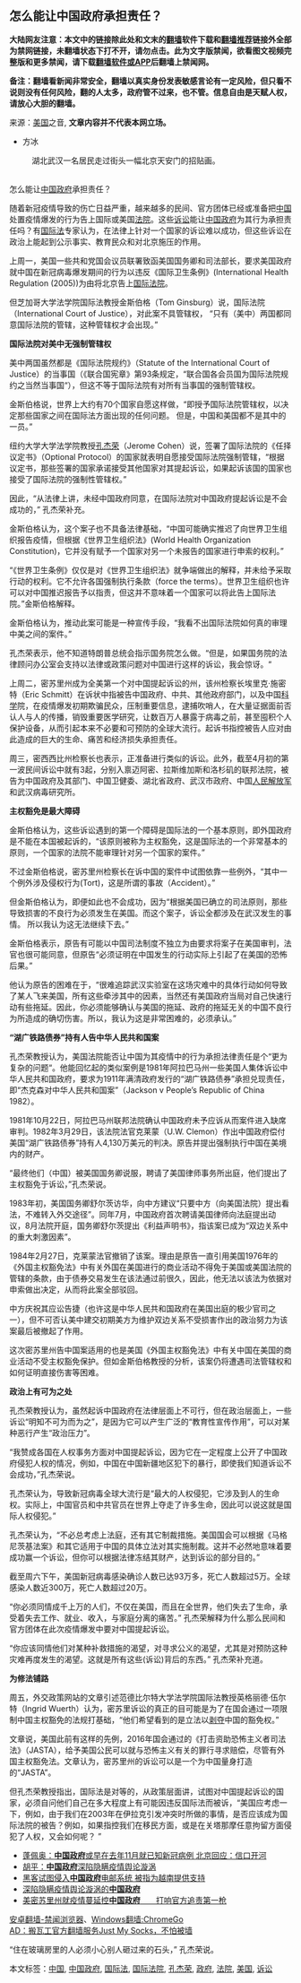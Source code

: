  <h2>怎么能让中国政府承担责任？</h2> <p class="notice"><b>大陆网友注意：本文中的链接除此处和文末的<a href="https://github.com/bannedbook/fanqiang" >翻墙</a>软件下载和<a href="https://github.com/killgcd/justmysocks/blob/master/README.md">翻墙推荐</a>链接外全部为禁网链接，未翻墙状态下打不开，请勿点击。此为文字版禁闻，欲看图文视频完整版和更多禁闻，请下载<a href="https://github.com/bannedbook/fanqiang">翻墙软件或APP</a>后翻墙上禁闻网。</p><p>备注：翻墙看新闻非常安全，翻墙以真实身份发表敏感言论有一定风险，但只看不说则没有任何风险，翻的人太多，政府管不过来，也不管。信息自由是天赋人权，请放心大胆的翻墙。</b></p>  <div class="entry"> <p>来源：<a href="https://www.bannedbook.org/bnews/tag/%e7%be%8e%e5%9b%bd/" class="st_tag internal_tag" rel="tag" title="标签 美国 下的日志">美国</a>之音, <strong>文章内容并不代表本网立场。</strong></p> <ul> <li> 方冰 </li> </ul> <figure> <figcaption> <span itemprop="caption" data-cms-inline-wrap="caption" data-cms-inline-text="">湖北武汉一名居民走过街头一幅北京天安门的招贴画。</span><br /> </figcaption></figure> <p>&nbsp;<br /> 怎么能让<span class='wp_keywordlink_affiliate'><a href="https://www.bannedbook.org/" title="中国" target="_blank">中国</a></span><a href="https://www.bannedbook.org/bnews/tag/%e6%94%bf%e5%ba%9c/" class="st_tag internal_tag" rel="tag" title="标签 政府 下的日志">政府</a>承担责任？</p> <p>随着新冠疫情导致的伤亡日益严重，越来越多的民间、官方团体已经或准备把<a href="https://www.bannedbook.org/bnews/tag/%E4%B8%AD%E5%9B%BD/" class="st_tag internal_tag" rel="tag" title="标签 中国 下的日志">中国</a>处置疫情爆发的行为告上国际或美国<a href="https://www.bannedbook.org/bnews/tag/%e6%b3%95%e9%99%a2/" class="st_tag internal_tag" rel="tag" title="标签 法院 下的日志">法院</a>。这些<a href="https://www.bannedbook.org/bnews/tag/%E8%AF%89%E8%AE%BC/" class="st_tag internal_tag" rel="tag" title="标签 诉讼 下的日志">诉讼</a>能让<a href="https://www.bannedbook.org/bnews/tag/%e4%b8%ad%e5%9b%bd%e6%94%bf%e5%ba%9c/" class="st_tag internal_tag" rel="tag" title="标签 中国政府 下的日志">中国政府</a>为其行为承担责任吗？有<a href="https://www.bannedbook.org/bnews/tag/%E5%9B%BD%E9%99%85%E6%B3%95/" class="st_tag internal_tag" rel="tag" title="标签 国际法 下的日志">国际法</a>专家认为，在法律上针对一个国家的诉讼难以成功，但这些诉讼在政治上能起到公示事实、教育民众和对北京施压的作用。</p> <p>上周一，美国一些共和党国会议员联署致函美国国务卿和司法部长，要求美国政府就中国在新冠病毒爆发期间的行为以违反《国际卫生条例》(International Health Regulation (2005))为由将北京告上<a href="https://www.bannedbook.org/bnews/tag/%E5%9B%BD%E9%99%85%E6%B3%95%E9%99%A2/" class="st_tag internal_tag" rel="tag" title="标签 国际法院 下的日志">国际法院</a>。</p> <p>但芝加哥大学法学院国际法教授金斯伯格（Tom Ginsburg）说，国际法院（International Court of Justice），对此案不具管辖权， “只有（美中）两国都同意国际法院的管辖，这种管辖权才会出现。”</p> <p><strong>国际法院对美中无强制管辖权</strong></p> <p>美中两国虽然都是《国际法院规约》（Statute of the International Court of Justice）的当事国（《联合国宪章》第93条规定，“联合国各会员国为国际法院规约之当然当事国“），但这不等于国际法院有对所有当事国的强制管辖权。</p> <p>金斯伯格说，世界上大约有70个国家自愿这样做，“即授予国际法院管辖权，以决定那些国家之间在国际法方面出现的任何问题。 但是，中国和美国都不是其中的一员。”</p> <p>纽约大学大学法学院教授<a href="https://www.bannedbook.org/bnews/tag/%E5%AD%94%E6%9D%B0%E8%8D%A3/" class="st_tag internal_tag" rel="tag" title="标签 孔杰荣 下的日志">孔杰荣</a>（Jerome Cohen）说，签署了国际法院的《任择议定书》（Optional Protocol）的国家就表明自愿接受国际法院强制管辖，“根据议定书，那些签署的国家承诺接受其他国家对其提起诉讼，如果起诉该国的国家也接受了国际法院的强制性管辖权。”</p> <p>因此，“从法律上讲，未经中国政府同意，在国际法院对中国政府提起诉讼是不会成功的，” 孔杰荣补充。</p>  <p>金斯伯格认为，这个案子也不具备法律基础，“中国可能确实推迟了向世界卫生组织报告疫情，但根据《世界卫生组织法》(World Health Organization Constitution)，它并没有赋予一个国家对另一个未报告的国家进行申索的权利。”</p> <p> “《世界卫生条例》仅仅是对《世界卫生组织法》就争端做出的解释，并未给予采取行动的权利。它不允许各国强制执行条款（force the terms）。世界卫生组织也许可以对中国推迟报告予以指责，但这并不意味着一个国家可以将此告上国际法院。”金斯伯格解释。</p> <p>金斯伯格认为，推动此案可能是一种宣传手段，“我看不出国际法院如何真的审理中美之间的案件。”</p> <p>孔杰荣表示，他不知道特朗普总统会指示国务院怎么做。“但是，如果国务院的法律顾问办公室会支持以法律或政策问题对中国进行这样的诉讼，我会惊讶。“</p> <p>上周二，密苏里州成为全美第一个对中国提起诉讼的州，该州检察长埃里克·施密特（Eric Schmitt）在诉状中指被告中国政府、中共、其他政府部门，以及中国<span class='wp_keywordlink'><a href="https://www.bannedbook.org/forum11/topic309.html" title="禁片：“科学”的棍子" target="_blank">科学</a></span>院，在疫情爆发初期欺骗民众，压制重要信息，逮捕吹哨人，在大量证据面前否认人与人的传播，销毁重要医学研究，让数百万人暴露于病毒之前，甚至囤积个人保护设备，从而引起本来不必要和可预防的全球大流行。起诉书指控被告人应对由此造成的巨大的生命、痛苦和经济损失承担责任。</p> <p>周三，密西西比州检察长也表示，正准备进行类似的诉讼。此外，截至4月初的第一波民间诉讼中就有3起，分别入禀迈阿密、拉斯维加斯和洛杉矶的联邦法院，被告为中国政府及其部门、中国卫健委、湖北省政府、武汉市政府、中国<span class='wp_keywordlink'><a href="https://www.bannedbook.org/forum2/topic989.html" title="“文化大革命”中的人民解放军" target="_blank">人民解放军</a></span>和武汉病毒研究所。</p> <p><strong>主权豁免是最大障碍</strong></p> <p>金斯伯格认为，这些诉讼遇到的第一个障碍是国际法的一个基本原则，即外国政府是不能在本国被起诉的，“该原则被称为主权豁免，这是国际法的一个非常基本的原则，一个国家的法院不能审理针对另一个国家的案件。”</p> <p>不过金斯伯格说，密苏里州检察长在诉中国的案件中试图依靠一些例外，“其中一个例外涉及侵权行为(Tort)，这是所谓的事故（Accident）。”</p> <p>但金斯伯格认为，即便如此也不会成功，因为“根据美国已确立的司法原则，那些导致损害的不良行为必须发生在美国。而这个案子，诉讼全都涉及在武汉发生的事情。 所以我认为这无法继续下去。”</p>  <p>金斯伯格表示，原告有可能以中国司法制度不独立为由要求将案子在美国审判，法官也很可能同意，但原告“必须证明在中国发生的行动实际上引起了在美国的恐怖后果。”</p> <p>他认为原告的困难在于，“很难追踪武汉实验室在这场灾难中的具体行动如何导致了某人飞来美国，所有这些牵涉其中的因素，当然还有美国政府当局对自己快速行动有些拖延。因此，你必须能够确认与美国的拖延、政府的拖延无关的中国不良行为所造成的确切伤害。所以，我认为这是非常困难的，必须承认。”</p> <p><strong>“湖广铁路债券”持有人告中华人民共和国案</strong></p> <p>孔杰荣教授认为，美国法院能否让中国为其疫情中的行为承担法律责任是个“更为复杂的问题“。他能回忆起的类似案例是1981年阿拉巴马州一些美国人集体诉讼中华人民共和国政府，要求为1911年满清政府发行的“湖广铁路债券”承担兑现责任，即“杰克森对中华人民共和国案”（Jackson v People’s Republic of China 1982）。</p> <p>1981年10月22日，阿拉巴马州联邦法院确认中国政府未予应诉从而案件进入缺席审判。1982年3月29日，该法院法官克莱蒙（U.W. Clemon）作出中国政府偿付美国“湖广铁路债券”持有人4,130万美元的判决。原告并提出强制执行中国在美境内的财产。</p> <p>“最终他们（中国）被美国国务卿说服，聘请了美国律师事务所出庭，他们提出了主权豁免于诉讼，”孔杰荣说。</p> <p>1983年初，美国国务卿舒尔茨访华，向中方建议“只要中方（向美国法院）提出看法，不难转入外交途径”。同年7月，中国政府首次聘请美国律师向法庭提出动议，8月法院开庭，国务卿舒尔茨提出《利益声明书》，指该案已成为“双边关系中的重大刺激因素”。</p> <p>1984年2月27日，克莱蒙法官撤销了该案。理由是原告一直引用美国1976年的《外国主权豁免法》中有关外国在美国进行的商业活动不得免于美国或美国法院的管辖的条款，由于债券交易发生在该法通过前很久，因此，他无法以该法为依据对申索做出决定，从而将此案全部驳回。</p> <p>中方庆祝其应讼告捷（也许这是中华人民共和国政府在美国出庭的极少官司之一），但不可否认美中建交初期美方为维护双边关系不受损害作出的政治努力为该案最后被撤起了作用。</p> <p>这次密苏里州告中国案适用的也是美国《外国主权豁免法》中有关中国在美国的商业活动不受主权豁免保护。但如金斯伯格教授的分析，该案仍将遭遇司法管辖权和如何证明直接伤害等困难。</p>  <p><strong>政治上有可为之处</strong></p> <p>孔杰荣教授认为，虽然起诉中国政府在法律层面上不可行，但在政治层面上，一些诉讼“明知不可为而为之”，是因为它可以产生广泛的“教育性宣传作用”，可以对某种恶行产生“政治压力”。</p> <p>“我赞成各国在人权事务方面对中国提起诉讼，因为它在一定程度上公开了中国政府侵犯人权的情况，例如，中国在中国新疆地区犯下的暴行，即使我们知道诉讼不会成功，”孔杰荣说。</p> <p>孔杰荣认为，导致新冠病毒全球大流行是“最大的人权侵犯，它涉及到人的生命权。实际上，中国官员和中共官员在世界上夺走了许多生命，因此可以说这就是国际人权侵犯。”</p> <p>孔杰荣认为，“不必总考虑上法庭，还有其它制裁措施。美国国会可以根据《马格尼茨基法案》和其它适用于中国的具体立法对其实施制裁。这并不必然地意味着要成功赢一个诉讼，但你可以根据法律冻结其财产，达到诉讼的部分目的。”</p> <p>截至周六下午，美国新冠病毒感染确诊人数已达93万多，死亡人数超过5万。全球感染人数近300万，死亡人数超过20万。</p> <p>“你必须同情成千上万的人们，不仅在美国，而且在全世界，他们失去了生命，承受着失去工作、就业、收入，与家庭分离的痛苦。” 孔杰荣解释为什么那么民间和官方团体在此次疫情爆发中要对中国提起诉讼。</p> <p> “你应该同情他们对某种补救措施的渴望，对寻求公义的渴望，尤其是对预防这种灾难再度发生的渴望。这就是所有这些(诉讼)背后的东西。” 孔杰荣补充道。</p> <p><strong>为修法铺路</strong></p> <p>周五，外交政策网站的文章引述范德比尔特大学法学院国际法教授英格丽德·伍尔特（Ingrid Wuerth）认为，密苏里诉讼的真正的目可能是为了在国会通过一项限制中国主权豁免的法规打基础，“他们希望看到的是立法以<span class='wp_keywordlink'><a href="https://www.bannedbook.org/forum2/topic21.html" title="《剥夺》 黄建民 著" target="_blank">剥夺</a></span>中国的豁免权。”</p>  <p>文章说，美国此前有这样的先例，2016年国会通过的《打击资助恐怖主义者司法法》（JASTA），给予美国公民可以就与恐怖主义有关的罪行寻求赔偿，尽管有外国主权豁免法。文章认为，密苏里州的诉讼可以是一个为中国量身打造的“JASTA”。</p> <p>但孔杰荣教授指出，国际法是对等的，从政策层面讲，试图对中国提起诉讼的国家，必须自问他们自己在多大程度上有可能因违反国际法而被诉，“美国应考虑一下，例如，由于我们在2003年在伊拉克引发冲突时所做的事情，是否应该成为国际法院的被告？例如，如果指控我们在移民方面，或是在关塔那摩任意拘留方面侵犯了人权，又会如何呢？ ”</p> <ul class='op-related-articles' title='相关阅读'> <li><a href='https://www.bannedbook.org/bnews/worldnews/usa/20200424/1318659.html' target='_blank'>蓬佩奥：<b>中国政府</b>或早在去年11月就已知新冠病例 北京回应：信口开河</a></li> <li><a href='https://www.bannedbook.org/bnews/comments/20200424/1318368.html' target='_blank'>胡平：<b>中国政府</b>深陷隐瞒疫情舆论漩涡</a></li> <li><a href='https://www.bannedbook.org/bnews/baitai/20200423/1318036.html' target='_blank'>黑客试图侵入<b>中国政府</b>电邮系统 被指为越南提供支持</a></li> <li><a href='https://www.bannedbook.org/bnews/baitai/20200423/1317654.html' target='_blank'>深陷隐瞒疫情舆论漩涡的<b>中国政府</b></a></li> <li><a href='https://www.bannedbook.org/bnews/headline/20200422/1317359.html' target='_blank'>美密苏里州就疫情蔓延控<b>中国政府</b>　　打响官方追责第一枪</a></li> </ul> <div class="texttj"> <a href="https://github.com/bannedbook/fanqiang/wiki/%E5%AE%89%E5%8D%93%E7%BF%BB%E5%A2%99-%E7%A6%81%E9%97%BB%E6%B5%8F%E8%A7%88%E5%99%A8" target="_blank">安卓翻墙-禁闻浏览器</a>、<a href="https://github.com/bannedbook/fanqiang/wiki/Chrome%E4%B8%80%E9%94%AE%E7%BF%BB%E5%A2%99%E5%8C%85" target="_blank">Windows翻墙:ChromeGo</a><br/> <a href="https://github.com/killgcd/justmysocks/blob/master/README.md" target="_blank">AD：搬瓦工官方翻墙服务Just My Socks，不怕被墙</a> </div><p> “住在玻璃房里的人必须小心别人砸过来的石头，” 孔杰荣说。</p><a name='sharetosocial'></a>           </div><!--END ENTRY--> <div class="postfooter"> <div>本文标签：<a href="https://www.bannedbook.org/bnews/tag/%E4%B8%AD%E5%9B%BD/" rel="tag">中国</a>, <a href="https://www.bannedbook.org/bnews/tag/%e4%b8%ad%e5%9b%bd%e6%94%bf%e5%ba%9c/" rel="tag">中国政府</a>, <a href="https://www.bannedbook.org/bnews/tag/%E5%9B%BD%E9%99%85%E6%B3%95/" rel="tag">国际法</a>, <a href="https://www.bannedbook.org/bnews/tag/%E5%9B%BD%E9%99%85%E6%B3%95%E9%99%A2/" rel="tag">国际法院</a>, <a href="https://www.bannedbook.org/bnews/tag/%E5%AD%94%E6%9D%B0%E8%8D%A3/" rel="tag">孔杰荣</a>, <a href="https://www.bannedbook.org/bnews/tag/%e6%94%bf%e5%ba%9c/" rel="tag">政府</a>, <a href="https://www.bannedbook.org/bnews/tag/%e6%b3%95%e9%99%a2/" rel="tag">法院</a>, <a href="https://www.bannedbook.org/bnews/tag/%e7%be%8e%e5%9b%bd/" rel="tag">美国</a>, <a href="https://www.bannedbook.org/bnews/tag/%E8%AF%89%E8%AE%BC/" rel="tag">诉讼</a></div>  </div><!--END POSTFOOTER--> 